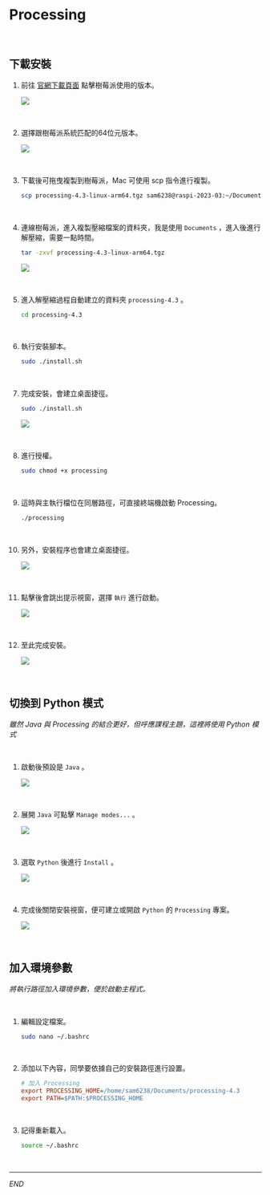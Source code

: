 # Processing

<br>

## 下載安裝

1. 前往 [官網下載頁面](https://processing.org/download) 點擊樹莓派使用的版本。

    ![](images/img_01.png)

<br>

2. 選擇跟樹莓派系統匹配的64位元版本。

    ![](images/img_02.png)

<br>

3. 下載後可拖曳複製到樹莓派，Mac 可使用 scp 指令進行複製。

    ```bash
    scp processing-4.3-linux-arm64.tgz sam6238@raspi-2023-03:~/Documents
    ```

<br>

4. 連線樹莓派，進入複製壓縮檔案的資料夾，我是使用 `Documents` ，進入後進行解壓縮，需要一點時間。

    ```bash
    tar -zxvf processing-4.3-linux-arm64.tgz
    ```

    ![](images/img_03.png)

<br>

5. 進入解壓縮過程自動建立的資料夾 `processing-4.3` 。

    ```bash
    cd processing-4.3
    ```

<br>

6. 執行安裝腳本。

    ```bash
    sudo ./install.sh
    ```

<br>

7. 完成安裝，會建立桌面捷徑。

    ```bash
    sudo ./install.sh
    ```

    ![](images/img_05.png)

<br>

8. 進行授權。

    ```bash
    sudo chmod +x processing
    ```

<br>

9. 這時與主執行檔位在同層路徑，可直接終端機啟動 Processing。

    ```bash
    ./processing
    ```

<br>

10. 另外，安裝程序也會建立桌面捷徑。

    ![](images/img_06.png)

<br>

11. 點擊後會跳出提示視窗，選擇 `執行` 進行啟動。

    ![](images/img_07.png)

<br>

12. 至此完成安裝。

    ![](images/img_08.png)


<br>

## 切換到 Python 模式

_雖然 Java 與 Processing 的結合更好，但呼應課程主題，這裡將使用 Python 模式_

<br>

1. 啟動後預設是 `Java` 。

    ![](images/img_09.png)

<br>

2. 展開 `Java` 可點擊 `Manage modes...` 。

    ![](images/img_14.png)

<br>

3. 選取 `Python` 後進行 `Install` 。

    ![](images/img_10.png)

<br>

4. 完成後關閉安裝視窗，便可建立或開啟 `Python` 的 `Processing` 專案。

    ![](images/img_11.png)

<br>

## 加入環境參數

_將執行路徑加入環境參數，便於啟動主程式。_

<br>

1. 編輯設定檔案。

    ```bash
    sudo nano ~/.bashrc
    ```

<br>

2. 添加以下內容，同學要依據自己的安裝路徑進行設置。

    ```ini
    # 加入 Processing
    export PROCESSING_HOME=/home/sam6238/Documents/processing-4.3
    export PATH=$PATH:$PROCESSING_HOME
    ```

<br>

3. 記得重新載入。

    ```bash
    source ~/.bashrc
    ```

<br>

---

_END_
